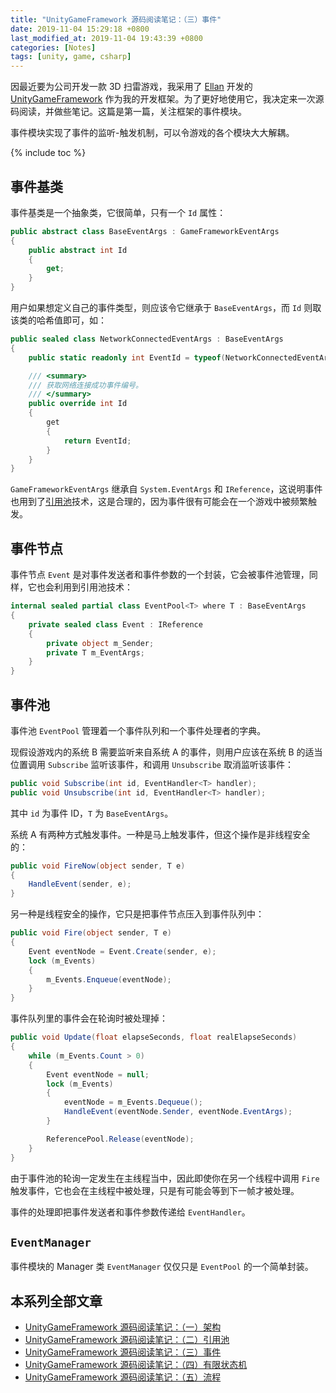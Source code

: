 ```yaml
---
title: "UnityGameFramework 源码阅读笔记：（三）事件"
date: 2019-11-04 15:29:18 +0800
last_modified_at: 2019-11-04 19:43:39 +0800
categories: [Notes]
tags: [unity, game, csharp]
---
```


因最近要为公司开发一款 3D 扫雷游戏，我采用了 [Ellan](https://github.com/EllanJiang) 开发的 [UnityGameFramework](https://gameframework.cn/) 作为我的开发框架。为了更好地使用它，我决定来一次源码阅读，并做些笔记。这篇是第一篇，关注框架的事件模块。

事件模块实现了事件的监听-触发机制，可以令游戏的各个模块大大解耦。

{% include toc %}

## 事件基类

事件基类是一个抽象类，它很简单，只有一个 `Id` 属性：

```c#
public abstract class BaseEventArgs : GameFrameworkEventArgs
{
    public abstract int Id
    {
        get;
    }
}
```

用户如果想定义自己的事件类型，则应该令它继承于 `BaseEventArgs`，而 `Id` 则取该类的哈希值即可，如：

```c#
public sealed class NetworkConnectedEventArgs : BaseEventArgs
{
    public static readonly int EventId = typeof(NetworkConnectedEventArgs).GetHashCode();

    /// <summary>
    /// 获取网络连接成功事件编号。
    /// </summary>
    public override int Id
    {
        get
        {
            return EventId;
        }
    }
}
```

`GameFrameworkEventArgs` 继承自 `System.EventArgs` 和 `IReference`，这说明事件也用到了[引用池](/2019/11/04/unitygameframework-yuan-ma-yue-du-bi-ji-er-yin-yong-chi.html)技术，这是合理的，因为事件很有可能会在一个游戏中被频繁触发。

## 事件节点

事件节点 `Event` 是对事件发送者和事件参数的一个封装，它会被事件池管理，同样，它也会利用到引用池技术：

```c#
internal sealed partial class EventPool<T> where T : BaseEventArgs
{
    private sealed class Event : IReference
    {
        private object m_Sender;
        private T m_EventArgs;
    }
}
```

## 事件池

事件池 `EventPool` 管理着一个事件队列和一个事件处理者的字典。

现假设游戏内的系统 B 需要监听来自系统 A 的事件，则用户应该在系统 B 的适当位置调用 `Subscribe` 监听该事件，和调用 `Unsubscribe` 取消监听该事件：

```c#
public void Subscribe(int id, EventHandler<T> handler);
public void Unsubscribe(int id, EventHandler<T> handler);
```

其中 `id` 为事件 ID，`T` 为 `BaseEventArgs`。

系统 A 有两种方式触发事件。一种是马上触发事件，但这个操作是非线程安全的：

```c#
public void FireNow(object sender, T e)
{
    HandleEvent(sender, e);
}
```

另一种是线程安全的操作，它只是把事件节点压入到事件队列中：

```c#
public void Fire(object sender, T e)
{
    Event eventNode = Event.Create(sender, e);
    lock (m_Events)
    {
        m_Events.Enqueue(eventNode);
    }
}
```

事件队列里的事件会在轮询时被处理掉：

```c#
public void Update(float elapseSeconds, float realElapseSeconds)
{
    while (m_Events.Count > 0)
    {
        Event eventNode = null;
        lock (m_Events)
        {
            eventNode = m_Events.Dequeue();
            HandleEvent(eventNode.Sender, eventNode.EventArgs);
        }

        ReferencePool.Release(eventNode);
    }
}
```

由于事件池的轮询一定发生在主线程当中，因此即使你在另一个线程中调用 `Fire` 触发事件，它也会在主线程中被处理，只是有可能会等到下一帧才被处理。

事件的处理即把事件发送者和事件参数传递给 `EventHandler`。

## `EventManager`

事件模块的 Manager 类 `EventManager` 仅仅只是 `EventPool` 的一个简单封装。

## 本系列全部文章

- [UnityGameFramework 源码阅读笔记：（一）架构](/2019/11/04/unitygameframework-yuan-ma-yue-du-bi-ji-yi-jia-gou.html)
- [UnityGameFramework 源码阅读笔记：（二）引用池](/2019/11/04/unitygameframework-yuan-ma-yue-du-bi-ji-er-yin-yong-chi.html)
- [UnityGameFramework 源码阅读笔记：（三）事件](/2019/11/04/unitygameframework-yuan-ma-yue-du-bi-ji-san-shi-jian.html)
- [UnityGameFramework 源码阅读笔记：（四）有限状态机](/2019/11/04/unitygameframework-yuan-ma-yue-du-bi-ji-si-you-xian-zhuang-tai-ji.html)
- [UnityGameFramework 源码阅读笔记：（五）流程](/2019/11/04/unitygameframework-yuan-ma-yue-du-bi-ji-wu-liu-cheng.html)
